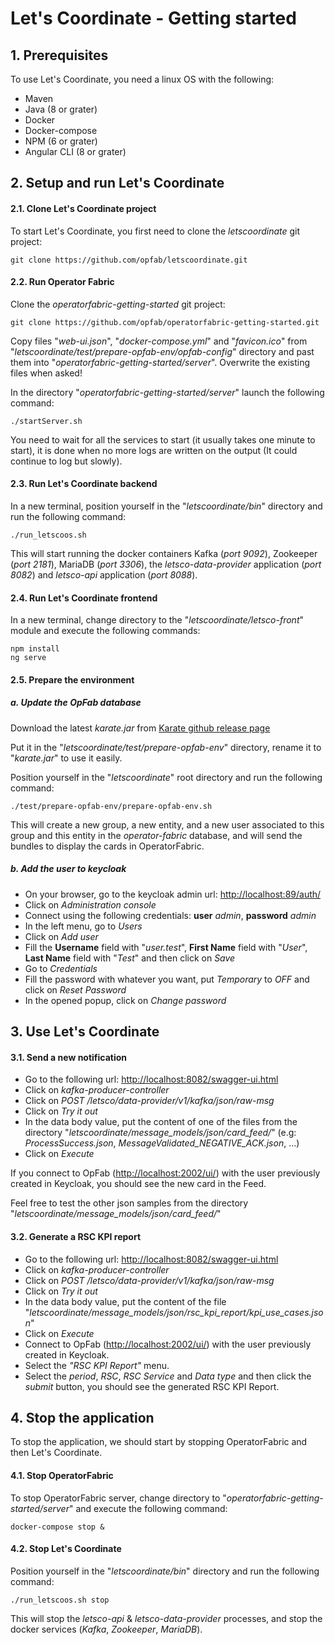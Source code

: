 <!-- Copyright (c) 2020 RTE (https://www.rte-france.com)                                                  -->
<!-- Copyright (c) 2020 RTE international (https://www.rte-international.com)                             -->
<!-- See AUTHORS.txt                                                                                      -->
<!-- This document is subject to the terms of the Creative Commons Attribution 4.0 International license. -->
<!-- If a copy of the license was not distributed with this                                               -->
<!-- file, You can obtain one at https://creativecommons.org/licenses/by/4.0/.                            -->
<!-- SPDX-License-Identifier: CC-BY-4.0                                                                   -->

# Let's Coordinate - Getting started

## 1. Prerequisites

To use Let's Coordinate, you need a linux OS with the following:

* Maven
* Java (8 or grater)
* Docker
* Docker-compose
* NPM (6 or grater) 
* Angular CLI (8 or grater)

## 2. Setup and run Let's Coordinate

#### 2.1. Clone Let's Coordinate project

To start Let's Coordinate, you first need to clone the *letscoordinate* git project:
```
git clone https://github.com/opfab/letscoordinate.git
```

#### 2.2. Run Operator Fabric

Clone the *operatorfabric-getting-started* git project:
```
git clone https://github.com/opfab/operatorfabric-getting-started.git
```

Copy files "*web-ui.json*", "*docker-compose.yml*" and "*favicon.ico*" from "*letscoordinate/test/prepare-opfab-env/opfab-config*" directory and past them into "*operatorfabric-getting-started/server*". Overwrite the existing files when asked!

In the directory "*operatorfabric-getting-started/server*" launch the following command:
```
./startServer.sh 
```

You need to wait for all the services to start (it usually takes one minute to start), it is done when no more logs are written on the output (It could continue to log but slowly).

#### 2.3. Run Let's Coordinate backend

In a new terminal, position yourself in the "*letscoordinate/bin*" directory and run the following command:

```
./run_letscoos.sh
```

This will start running the docker containers Kafka (*port 9092*), Zookeeper (*port 2181*), MariaDB (*port 3306*), the *letsco-data-provider* application (*port 8082*) and *letsco-api* application (*port 8088*).

#### 2.4. Run Let's Coordinate frontend

In a new terminal, change directory to the "*letscoordinate/letsco-front*" module and execute the following commands:

```
npm install
ng serve
```

#### 2.5. Prepare the environment

##### a. Update the OpFab database

Download the latest *karate.jar* from [Karate github release page](https://github.com/intuit/karate/releases/)

Put it in the "*letscoordinate/test/prepare-opfab-env*" directory, rename it to "*karate.jar*" to use it easily.

Position yourself in the "*letscoordinate*" root directory and run the following command:

```
./test/prepare-opfab-env/prepare-opfab-env.sh
```

This will create a new group, a new entity, and a new user associated to this group and this entity in the *operator-fabric* database, and will send the bundles to display the cards in OperatorFabric.

##### b. Add the user to keycloak

- On your browser, go to the keycloak admin url: [http://localhost:89/auth/](http://localhost:89/auth/)
- Click on *Administration console*
- Connect using the following credentials: **user** *admin*, **password** *admin*
- In the left menu, go to *Users*
- Click on *Add user*
- Fill the **Username** field with "*user.test*", **First Name** field with "*User*", **Last Name** field with "*Test*" and then click on *Save*
- Go to *Credentials*
- Fill the password with whatever you want, put *Temporary* to *OFF* and click on *Reset Password*
- In the opened popup, click on *Change password*

## 3. Use Let's Coordinate

#### 3.1. Send a new notification

- Go to the following url: [http://localhost:8082/swagger-ui.html](http://localhost:8082/swagger-ui.html)
- Click on *kafka-producer-controller*
- Click on *POST /letsco/data-provider/v1/kafka/json/raw-msg*
- Click on *Try it out*
- In the data body value, put the content of one of the files from the directory "*letscoordinate/message_models/json/card_feed/*" (e.g: *ProcessSuccess.json*, *MessageValidated_NEGATIVE_ACK.json*, ...)
- Click on *Execute*

If you connect to OpFab ([http://localhost:2002/ui/](http://localhost:2002/ui/)) with the user previously created in Keycloak, you should see the new card in the Feed.

Feel free to test the other json samples from the directory "*letscoordinate/message_models/json/card_feed/*" 

#### 3.2. Generate a RSC KPI report

- Go to the following url: [http://localhost:8082/swagger-ui.html](http://localhost:8082/swagger-ui.html)
- Click on *kafka-producer-controller*
- Click on *POST /letsco/data-provider/v1/kafka/json/raw-msg*
- Click on *Try it out*
- In the data body value, put the content of the file "*letscoordinate/message_models/json/rsc_kpi_report/kpi_use_cases.json*"
- Click on *Execute*
- Connect to OpFab ([http://localhost:2002/ui/](http://localhost:2002/ui/)) with the user previously created in Keycloak.
- Select the *"RSC KPI Report"* menu.
- Select the *period*, *RSC*, *RSC Service* and *Data type* and then click the *submit* button, you should see the generated RSC KPI Report.

## 4. Stop the application

To stop the application, we should start by stopping OperatorFabric and then Let's Coordinate.

#### 4.1. Stop OperatorFabric

To stop OperatorFabric server, change directory to "*operatorfabric-getting-started/server*" and execute the following command:

```
docker-compose stop &
```

#### 4.2. Stop Let's Coordinate

Position yourself in the "*letscoordinate/bin*" directory and run the following command:

```
./run_letscoos.sh stop
```

This will stop the *letsco-api* & *letsco-data-provider* processes, and stop the docker services (*Kafka*, *Zookeeper*, *MariaDB*).
